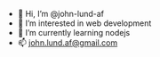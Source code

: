 - 👋 Hi, I’m @john-lund-af
- 👀 I’m interested in web development
- 🌱 I’m currently learning nodejs
- 📫 john.lund.af@gmail.com

<!---
john-lund-af/john-lund-af is a ✨ special ✨ repository because its `README.md` (this file) appears on your GitHub profile.
You can click the Preview link to take a look at your changes.
--->
